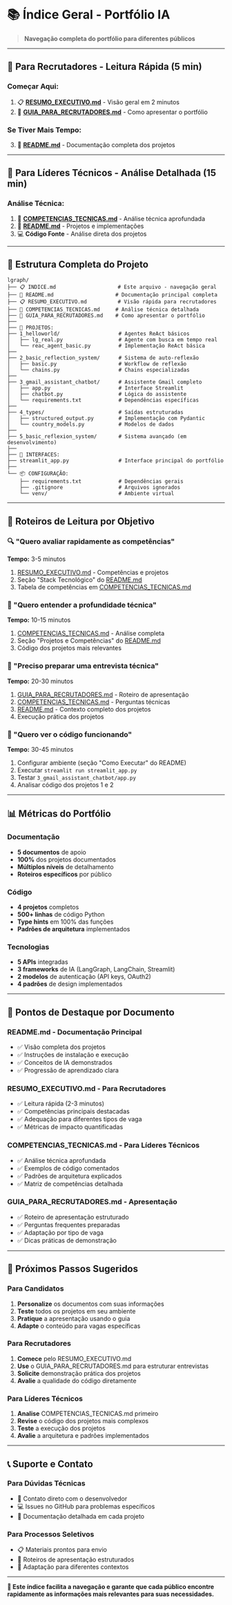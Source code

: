 # 📚 Índice Geral - Portfólio IA

> **Navegação completa do portfólio para diferentes públicos**

---

## 🎯 **Para Recrutadores - Leitura Rápida (5 min)**

### **Começar Aqui:**
1. 📋 **[RESUMO_EXECUTIVO.md](RESUMO_EXECUTIVO.md)** - Visão geral em 2 minutos
2. 🎯 **[GUIA_PARA_RECRUTADORES.md](GUIA_PARA_RECRUTADORES.md)** - Como apresentar o portfólio

### **Se Tiver Mais Tempo:**
3. 📖 **[README.md](README.md)** - Documentação completa dos projetos

---

## 🔧 **Para Líderes Técnicos - Análise Detalhada (15 min)**

### **Análise Técnica:**
1. 🎯 **[COMPETENCIAS_TECNICAS.md](COMPETENCIAS_TECNICAS.md)** - Análise técnica aprofundada
2. 📖 **[README.md](README.md)** - Projetos e implementações
3. 💻 **Código Fonte** - Análise direta dos projetos

---

## 📁 **Estrutura Completa do Projeto**

```
lgraph/
├── 📋 INDICE.md                    # Este arquivo - navegação geral
├── 📖 README.md                    # Documentação principal completa
├── 📋 RESUMO_EXECUTIVO.md          # Visão rápida para recrutadores
├── 🎯 COMPETENCIAS_TECNICAS.md     # Análise técnica detalhada
├── 🎯 GUIA_PARA_RECRUTADORES.md    # Como apresentar o portfólio
├── 
├── 🚀 PROJETOS:
├── 1_helloworld/                   # Agentes ReAct básicos
│   ├── lg_real.py                  # Agente com busca em tempo real
│   └── reac_agent_basic.py         # Implementação ReAct básica
├── 
├── 2_basic_reflection_system/      # Sistema de auto-reflexão
│   ├── basic.py                    # Workflow de reflexão
│   └── chains.py                   # Chains especializadas
├── 
├── 3_gmail_assistant_chatbot/      # Assistente Gmail completo
│   ├── app.py                      # Interface Streamlit
│   ├── chatbot.py                  # Lógica do assistente
│   └── requirements.txt            # Dependências específicas
├── 
├── 4_types/                        # Saídas estruturadas
│   ├── structured_output.py        # Implementação com Pydantic
│   └── country_models.py           # Modelos de dados
├── 
├── 5_basic_reflexion_system/       # Sistema avançado (em desenvolvimento)
├── 
├── 🎨 INTERFACES:
├── streamlit_app.py                # Interface principal do portfólio
├── 
└── 📦 CONFIGURAÇÃO:
    ├── requirements.txt            # Dependências gerais
    ├── .gitignore                  # Arquivos ignorados
    └── venv/                       # Ambiente virtual
```

---

## 🎯 **Roteiros de Leitura por Objetivo**

### **🔍 "Quero avaliar rapidamente as competências"**
**Tempo:** 3-5 minutos
1. [RESUMO_EXECUTIVO.md](RESUMO_EXECUTIVO.md) - Competências e projetos
2. Seção "Stack Tecnológico" do [README.md](README.md)
3. Tabela de competências em [COMPETENCIAS_TECNICAS.md](COMPETENCIAS_TECNICAS.md)

### **🧠 "Quero entender a profundidade técnica"**
**Tempo:** 10-15 minutos
1. [COMPETENCIAS_TECNICAS.md](COMPETENCIAS_TECNICAS.md) - Análise completa
2. Seção "Projetos e Competências" do [README.md](README.md)
3. Código dos projetos mais relevantes

### **💼 "Preciso preparar uma entrevista técnica"**
**Tempo:** 20-30 minutos
1. [GUIA_PARA_RECRUTADORES.md](GUIA_PARA_RECRUTADORES.md) - Roteiro de apresentação
2. [COMPETENCIAS_TECNICAS.md](COMPETENCIAS_TECNICAS.md) - Perguntas técnicas
3. [README.md](README.md) - Contexto completo dos projetos
4. Execução prática dos projetos

### **🚀 "Quero ver o código funcionando"**
**Tempo:** 30-45 minutos
1. Configurar ambiente (seção "Como Executar" do README)
2. Executar `streamlit run streamlit_app.py`
3. Testar `3_gmail_assistant_chatbot/app.py`
4. Analisar código dos projetos 1 e 2

---

## 📊 **Métricas do Portfólio**

### **Documentação**
- **5 documentos** de apoio
- **100%** dos projetos documentados
- **Múltiplos níveis** de detalhamento
- **Roteiros específicos** por público

### **Código**
- **4 projetos** completos
- **500+ linhas** de código Python
- **Type hints** em 100% das funções
- **Padrões de arquitetura** implementados

### **Tecnologias**
- **5 APIs** integradas
- **3 frameworks** de IA (LangGraph, LangChain, Streamlit)
- **2 modelos** de autenticação (API keys, OAuth2)
- **4 padrões** de design implementados

---

## 🎯 **Pontos de Destaque por Documento**

### **README.md - Documentação Principal**
- ✅ Visão completa dos projetos
- ✅ Instruções de instalação e execução
- ✅ Conceitos de IA demonstrados
- ✅ Progressão de aprendizado clara

### **RESUMO_EXECUTIVO.md - Para Recrutadores**
- ✅ Leitura rápida (2-3 minutos)
- ✅ Competências principais destacadas
- ✅ Adequação para diferentes tipos de vaga
- ✅ Métricas de impacto quantificadas

### **COMPETENCIAS_TECNICAS.md - Para Líderes Técnicos**
- ✅ Análise técnica aprofundada
- ✅ Exemplos de código comentados
- ✅ Padrões de arquitetura explicados
- ✅ Matriz de competências detalhada

### **GUIA_PARA_RECRUTADORES.md - Apresentação**
- ✅ Roteiro de apresentação estruturado
- ✅ Perguntas frequentes preparadas
- ✅ Adaptação por tipo de vaga
- ✅ Dicas práticas de demonstração

---

## 🚀 **Próximos Passos Sugeridos**

### **Para Candidatos**
1. **Personalize** os documentos com suas informações
2. **Teste** todos os projetos em seu ambiente
3. **Pratique** a apresentação usando o guia
4. **Adapte** o conteúdo para vagas específicas

### **Para Recrutadores**
1. **Comece** pelo RESUMO_EXECUTIVO.md
2. **Use** o GUIA_PARA_RECRUTADORES.md para estruturar entrevistas
3. **Solicite** demonstração prática dos projetos
4. **Avalie** a qualidade do código diretamente

### **Para Líderes Técnicos**
1. **Analise** COMPETENCIAS_TECNICAS.md primeiro
2. **Revise** o código dos projetos mais complexos
3. **Teste** a execução dos projetos
4. **Avalie** a arquitetura e padrões implementados

---

## 📞 **Suporte e Contato**

### **Para Dúvidas Técnicas**
- 📧 Contato direto com o desenvolvedor
- 💻 Issues no GitHub para problemas específicos
- 📖 Documentação detalhada em cada projeto

### **Para Processos Seletivos**
- 📋 Materiais prontos para envio
- 🎯 Roteiros de apresentação estruturados
- 💼 Adaptação para diferentes contextos

---

**🎯 Este índice facilita a navegação e garante que cada público encontre rapidamente as informações mais relevantes para suas necessidades.** 